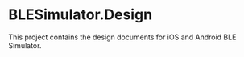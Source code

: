 # BLESimulator.Design
This project contains the design documents for iOS and Android BLE Simulator.
